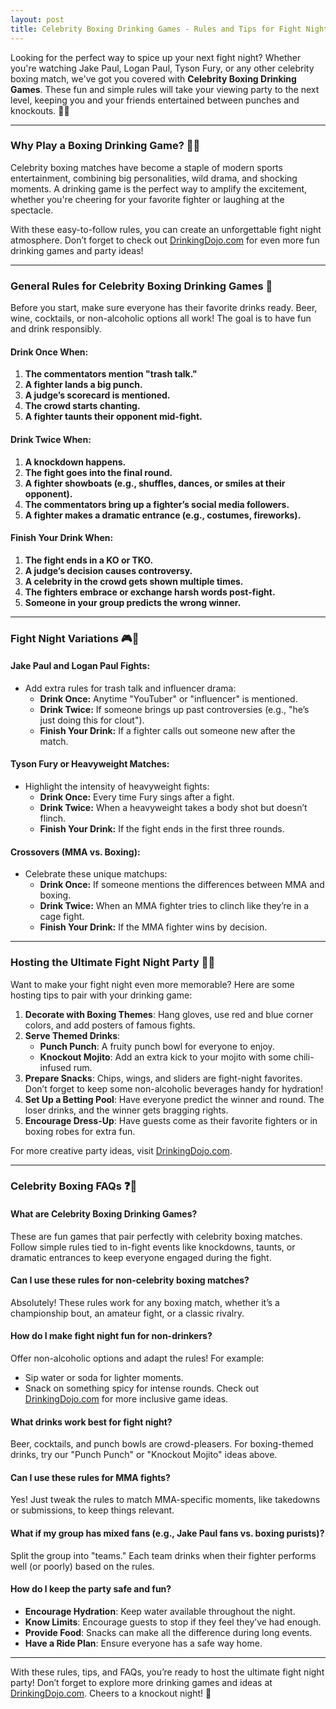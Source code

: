 ```yaml
---
layout: post
title: Celebrity Boxing Drinking Games - Rules and Tips for Fight Night Fun 🥊🍻
---
```


Looking for the perfect way to spice up your next fight night? Whether you're watching Jake Paul, Logan Paul, Tyson Fury, or any other celebrity boxing match, we've got you covered with **Celebrity Boxing Drinking Games**. These fun and simple rules will take your viewing party to the next level, keeping you and your friends entertained between punches and knockouts. 🍺🎉

---

### Why Play a Boxing Drinking Game? 🥊🍻

Celebrity boxing matches have become a staple of modern sports entertainment, combining big personalities, wild drama, and shocking moments. A drinking game is the perfect way to amplify the excitement, whether you're cheering for your favorite fighter or laughing at the spectacle.

With these easy-to-follow rules, you can create an unforgettable fight night atmosphere. Don’t forget to check out [DrinkingDojo.com](https://www.drinkingdojo.com) for even more fun drinking games and party ideas!

---

### General Rules for Celebrity Boxing Drinking Games 🍹

Before you start, make sure everyone has their favorite drinks ready. Beer, wine, cocktails, or non-alcoholic options all work! The goal is to have fun and drink responsibly.

#### Drink Once When:
1. **The commentators mention "trash talk."**
2. **A fighter lands a big punch.**
3. **A judge’s scorecard is mentioned.**
4. **The crowd starts chanting.**
5. **A fighter taunts their opponent mid-fight.**

#### Drink Twice When:
1. **A knockdown happens.**
2. **The fight goes into the final round.**
3. **A fighter showboats (e.g., shuffles, dances, or smiles at their opponent).**
4. **The commentators bring up a fighter’s social media followers.**
5. **A fighter makes a dramatic entrance (e.g., costumes, fireworks).**

#### Finish Your Drink When:
1. **The fight ends in a KO or TKO.**
2. **A judge’s decision causes controversy.**
3. **A celebrity in the crowd gets shown multiple times.**
4. **The fighters embrace or exchange harsh words post-fight.**
5. **Someone in your group predicts the wrong winner.**

---

### Fight Night Variations 🎮🥂

#### Jake Paul and Logan Paul Fights:
- Add extra rules for trash talk and influencer drama:
  - **Drink Once:** Anytime "YouTuber" or "influencer" is mentioned.
  - **Drink Twice:** If someone brings up past controversies (e.g., "he’s just doing this for clout").
  - **Finish Your Drink:** If a fighter calls out someone new after the match.

#### Tyson Fury or Heavyweight Matches:
- Highlight the intensity of heavyweight fights:
  - **Drink Once:** Every time Fury sings after a fight.
  - **Drink Twice:** When a heavyweight takes a body shot but doesn’t flinch.
  - **Finish Your Drink:** If the fight ends in the first three rounds.

#### Crossovers (MMA vs. Boxing):
- Celebrate these unique matchups:
  - **Drink Once:** If someone mentions the differences between MMA and boxing.
  - **Drink Twice:** When an MMA fighter tries to clinch like they’re in a cage fight.
  - **Finish Your Drink:** If the MMA fighter wins by decision.

---

### Hosting the Ultimate Fight Night Party 🎉🍺

Want to make your fight night even more memorable? Here are some hosting tips to pair with your drinking game:

1. **Decorate with Boxing Themes**: Hang gloves, use red and blue corner colors, and add posters of famous fights.
2. **Serve Themed Drinks**:
   - **Punch Punch**: A fruity punch bowl for everyone to enjoy.
   - **Knockout Mojito**: Add an extra kick to your mojito with some chili-infused rum.
3. **Prepare Snacks**: Chips, wings, and sliders are fight-night favorites. Don’t forget to keep some non-alcoholic beverages handy for hydration!
4. **Set Up a Betting Pool**: Have everyone predict the winner and round. The loser drinks, and the winner gets bragging rights.
5. **Encourage Dress-Up**: Have guests come as their favorite fighters or in boxing robes for extra fun.

For more creative party ideas, visit [DrinkingDojo.com](https://www.drinkingdojo.com).

---

### Celebrity Boxing FAQs ❓🥊

#### What are Celebrity Boxing Drinking Games?
These are fun games that pair perfectly with celebrity boxing matches. Follow simple rules tied to in-fight events like knockdowns, taunts, or dramatic entrances to keep everyone engaged during the fight.

#### Can I use these rules for non-celebrity boxing matches?
Absolutely! These rules work for any boxing match, whether it’s a championship bout, an amateur fight, or a classic rivalry.

#### How do I make fight night fun for non-drinkers?
Offer non-alcoholic options and adapt the rules! For example:
- Sip water or soda for lighter moments.
- Snack on something spicy for intense rounds.
Check out [DrinkingDojo.com](https://www.drinkingdojo.com) for more inclusive game ideas.

#### What drinks work best for fight night?
Beer, cocktails, and punch bowls are crowd-pleasers. For boxing-themed drinks, try our "Punch Punch" or "Knockout Mojito" ideas above.

#### Can I use these rules for MMA fights?
Yes! Just tweak the rules to match MMA-specific moments, like takedowns or submissions, to keep things relevant.

#### What if my group has mixed fans (e.g., Jake Paul fans vs. boxing purists)?
Split the group into "teams." Each team drinks when their fighter performs well (or poorly) based on the rules.

#### How do I keep the party safe and fun?
- **Encourage Hydration**: Keep water available throughout the night.
- **Know Limits**: Encourage guests to stop if they feel they’ve had enough.
- **Provide Food**: Snacks can make all the difference during long events.
- **Have a Ride Plan**: Ensure everyone has a safe way home.

---

With these rules, tips, and FAQs, you’re ready to host the ultimate fight night party! Don’t forget to explore more drinking games and ideas at [DrinkingDojo.com](https://www.drinkingdojo.com). Cheers to a knockout night! 🥂

<script type="application/ld+json">
{
  "@context": "https://schema.org",
  "@type": "FAQPage",
  "mainEntity": [
    {
      "@type": "Question",
      "name": "What are Celebrity Boxing Drinking Games?",
      "acceptedAnswer": {
        "@type": "Answer",
        "text": "These are fun games that pair perfectly with celebrity boxing matches. Follow simple rules tied to in-fight events like knockdowns, taunts, or dramatic entrances to keep everyone engaged during the fight."
      }
    },
    {
      "@type": "Question",
      "name": "Can I use these rules for non-celebrity boxing matches?",
      "acceptedAnswer": {
        "@type": "Answer",
        "text": "Absolutely! These rules work for any boxing match, whether it’s a championship bout, an amateur fight, or a classic rivalry."
      }
    },
    {
      "@type": "Question",
      "name": "How do I make fight night fun for non-drinkers?",
      "acceptedAnswer": {
        "@type": "Answer",
        "text": "Offer non-alcoholic options and adapt the rules! For example, sip water or soda for lighter moments and snack on something spicy for intense rounds. Check out DrinkingDojo.com for more inclusive game ideas."
      }
    },
    {
      "@type": "Question",
      "name": "What drinks work best for fight night?",
      "acceptedAnswer": {
        "@type": "Answer",
        "text": "Beer, cocktails, and punch bowls are crowd-pleasers. For boxing-themed drinks, try options like 'Punch Punch' or 'Knockout Mojito.'"
      }
    },
    {
      "@type": "Question",
      "name": "Can I use these rules for MMA fights?",
      "acceptedAnswer": {
        "@type": "Answer",
        "text": "Yes! Just tweak the rules to match MMA-specific moments, like takedowns or submissions, to keep things relevant."
      }
    },
    {
      "@type": "Question",
      "name": "What if my group has mixed fans (e.g., Jake Paul fans vs. boxing purists)?",
      "acceptedAnswer": {
        "@type": "Answer",
        "text": "Split the group into 'teams.' Each team drinks when their fighter performs well (or poorly) based on the rules."
      }
    },
    {
      "@type": "Question",
      "name": "How do I keep the party safe and fun?",
      "acceptedAnswer": {
        "@type": "Answer",
        "text": "Encourage hydration, provide plenty of food, and have a ride plan to ensure everyone has a safe way home. Snacks and water can make all the difference during long events."
      }
    }
  ]
}
</script>